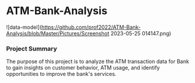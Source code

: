 # ATM-Bank-Analysis
![data-model](https://github.com/prof2022/ATM-Bank-Analysis/blob/Master/Pictures/Screenshot 2023-05-25 014147.png)

### Project Summary
The purpose of this project is to analyze the ATM transaction data for Bank to gain insights on customer behavior, ATM usage, and identify opportunities to improve the bank's services.
